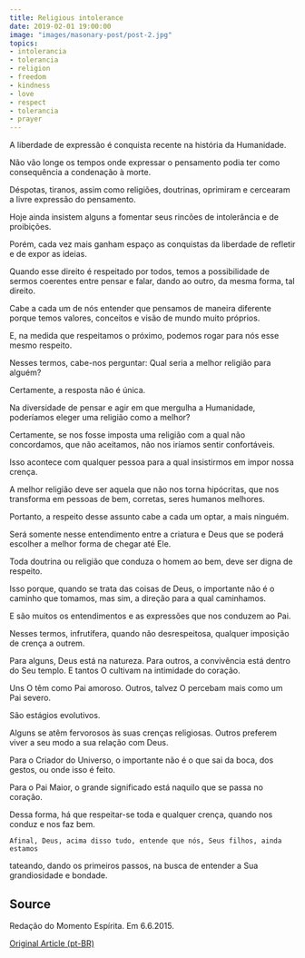 ```yaml
---
title: Religious intolerance
date: 2019-02-01 19:00:00
image: "images/masonary-post/post-2.jpg"
topics: 
- intolerancia
- tolerancia
- religion
- freedom
- kindness
- love
- respect
- tolerancia
- prayer
---
```


A liberdade de expressão é conquista recente na história da Humanidade.

Não vão longe os tempos onde expressar o pensamento podia ter como consequência
a condenação à morte.

Déspotas, tiranos, assim como religiões, doutrinas, oprimiram e cercearam a
livre expressão do pensamento.

Hoje ainda insistem alguns a fomentar seus rincões de intolerância e de
proibições.

Porém, cada vez mais ganham espaço as conquistas da liberdade de refletir e de
expor as ideias.

Quando esse direito é respeitado por todos, temos a possibilidade de sermos
coerentes entre pensar e falar, dando ao outro, da mesma forma, tal direito.

Cabe a cada um de nós entender que pensamos de maneira diferente porque temos
valores, conceitos e visão de mundo muito próprios.

E, na medida que respeitamos o próximo, podemos rogar para nós esse mesmo
respeito.

Nesses termos, cabe-nos perguntar: Qual seria a melhor religião para alguém?

Certamente, a resposta não é única.

Na diversidade de pensar e agir em que mergulha a Humanidade, poderíamos eleger
uma religião como a melhor?

Certamente, se nos fosse imposta uma religião com a qual não concordamos, que
não aceitamos, não nos iríamos sentir confortáveis.

Isso acontece com qualquer pessoa para a qual insistirmos em impor nossa
crença.

A melhor religião deve ser aquela que não nos torna hipócritas, que nos
transforma em pessoas de bem, corretas, seres humanos melhores.

Portanto, a respeito desse assunto cabe a cada um optar, a mais ninguém.

Será somente nesse entendimento entre a criatura e Deus que se poderá escolher
a melhor forma de chegar até Ele.

Toda doutrina ou religião que conduza o homem ao bem, deve ser digna de
respeito.

Isso porque, quando se trata das coisas de Deus, o importante não é o caminho
que tomamos, mas sim, a direção para a qual caminhamos.

E são muitos os entendimentos e as expressões que nos conduzem ao Pai.

Nesses termos, infrutífera, quando não desrespeitosa, qualquer imposição de
crença a outrem.

Para alguns, Deus está na natureza. Para outros, a convivência está dentro do
Seu templo. E tantos O cultivam na intimidade do coração.

Uns O têm como Pai amoroso. Outros, talvez O percebam mais como um Pai severo.

São estágios evolutivos.

Alguns se atêm fervorosos às suas crenças religiosas. Outros preferem viver a
seu modo a sua relação com Deus.

Para o Criador do Universo, o importante não é o que sai da boca, dos gestos,
ou onde isso é feito.

Para o Pai Maior, o grande significado está naquilo que se passa no coração.

Dessa forma, há que respeitar-se toda e qualquer crença, quando nos conduz e
nos faz bem.

    Afinal, Deus, acima disso tudo, entende que nós, Seus filhos, ainda estamos
tateando, dando os primeiros passos, na busca de entender a Sua grandiosidade e
                                                                       bondade.

## Source
Redação do Momento Espírita.
Em 6.6.2015.


[Original Article (pt-BR)](http://www.momento.com.br/pt/ler_texto.php?id=4484)
